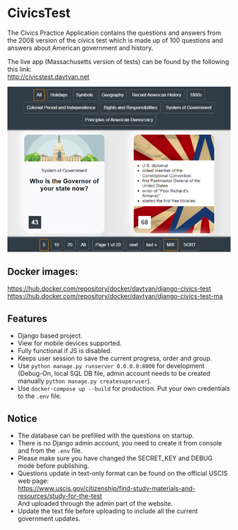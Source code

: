 # CivicsTest

The Civics Practice Application contains the questions and answers from the 2008 version of the civics test 
which is made up of 100 questions and answers about American government and history.

The live app (Massachusetts version of tests) can be found by the following this link:  
http://civicstest.davtyan.net

![](https://github.com/mr-davtyan/CivicsTest/blob/master/preview.png?raw=true)

## Docker images:  
https://hub.docker.com/repository/docker/davtyan/django-civics-test
https://hub.docker.com/repository/docker/davtyan/django-civics-test-ma

## Features
- Django based project.
- View for mobile devices supported.
- Fully functional if JS is disabled.
- Keeps user session to save the current progress, order and group.
- Use `python manage.py runserver 0.0.0.0:8000` for development 
  (Debug-On, local SQL DB file, admin account needs to be created manually
  `python manage.py createsuperuser`).
- Use `docker-compose up --build` for production. Put your own credentials 
  to the `.env` file.

## Notice
- The database can be prefilled with the questions on startup.
- There is no Django admin account, you need to create it from console and 
  from the `.env` file.
- Please make sure you have changed the SECRET_KEY and DEBUG mode before publishing.
- Questions update in text-only format can be found on the official USCIS web page:  
https://www.uscis.gov/citizenship/find-study-materials-and-resources/study-for-the-test  
And uploaded through the admin part of the website.  
- Update the text file before uploading to include all the current government updates. 